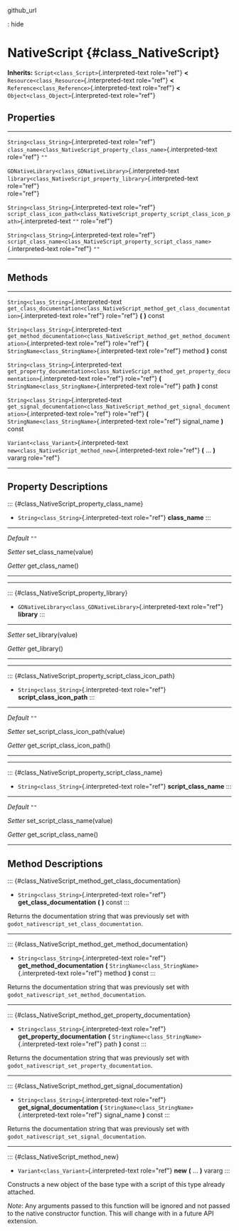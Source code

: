 github\_url

:   hide

NativeScript {#class_NativeScript}
============

**Inherits:** `Script<class_Script>`{.interpreted-text role="ref"}
**\<** `Resource<class_Resource>`{.interpreted-text role="ref"} **\<**
`Reference<class_Reference>`{.interpreted-text role="ref"} **\<**
`Object<class_Object>`{.interpreted-text role="ref"}

Properties
----------

  ------------------------------------------------------------ ------------------------------------------------------------------------------------------------ ------
  `String<class_String>`{.interpreted-text role="ref"}         `class_name<class_NativeScript_property_class_name>`{.interpreted-text role="ref"}               `""`

  `GDNativeLibrary<class_GDNativeLibrary>`{.interpreted-text   `library<class_NativeScript_property_library>`{.interpreted-text role="ref"}                     
  role="ref"}                                                                                                                                                   

  `String<class_String>`{.interpreted-text role="ref"}         `script_class_icon_path<class_NativeScript_property_script_class_icon_path>`{.interpreted-text   `""`
                                                               role="ref"}                                                                                      

  `String<class_String>`{.interpreted-text role="ref"}         `script_class_name<class_NativeScript_property_script_class_name>`{.interpreted-text role="ref"} `""`
  ------------------------------------------------------------ ------------------------------------------------------------------------------------------------ ------

Methods
-------

  -------------------------------------------- ------------------------------------------------------------------------------------------------------
  `String<class_String>`{.interpreted-text     `get_class_documentation<class_NativeScript_method_get_class_documentation>`{.interpreted-text
  role="ref"}                                  role="ref"} **(** **)** const

  `String<class_String>`{.interpreted-text     `get_method_documentation<class_NativeScript_method_get_method_documentation>`{.interpreted-text
  role="ref"}                                  role="ref"} **(** `StringName<class_StringName>`{.interpreted-text role="ref"} method **)** const

  `String<class_String>`{.interpreted-text     `get_property_documentation<class_NativeScript_method_get_property_documentation>`{.interpreted-text
  role="ref"}                                  role="ref"} **(** `StringName<class_StringName>`{.interpreted-text role="ref"} path **)** const

  `String<class_String>`{.interpreted-text     `get_signal_documentation<class_NativeScript_method_get_signal_documentation>`{.interpreted-text
  role="ref"}                                  role="ref"} **(** `StringName<class_StringName>`{.interpreted-text role="ref"} signal\_name **)**
                                               const

  `Variant<class_Variant>`{.interpreted-text   `new<class_NativeScript_method_new>`{.interpreted-text role="ref"} **(** \... **)** vararg
  role="ref"}                                  
  -------------------------------------------- ------------------------------------------------------------------------------------------------------

Property Descriptions
---------------------

::: {#class_NativeScript_property_class_name}
-   `String<class_String>`{.interpreted-text role="ref"} **class\_name**
:::

  ----------- -------------------------
  *Default*   `""`

  *Setter*    set\_class\_name(value)

  *Getter*    get\_class\_name()
  ----------- -------------------------

------------------------------------------------------------------------

::: {#class_NativeScript_property_library}
-   `GDNativeLibrary<class_GDNativeLibrary>`{.interpreted-text
    role="ref"} **library**
:::

  ---------- ---------------------
  *Setter*   set\_library(value)

  *Getter*   get\_library()
  ---------- ---------------------

------------------------------------------------------------------------

::: {#class_NativeScript_property_script_class_icon_path}
-   `String<class_String>`{.interpreted-text role="ref"}
    **script\_class\_icon\_path**
:::

  ----------- ---------------------------------------
  *Default*   `""`

  *Setter*    set\_script\_class\_icon\_path(value)

  *Getter*    get\_script\_class\_icon\_path()
  ----------- ---------------------------------------

------------------------------------------------------------------------

::: {#class_NativeScript_property_script_class_name}
-   `String<class_String>`{.interpreted-text role="ref"}
    **script\_class\_name**
:::

  ----------- ---------------------------------
  *Default*   `""`

  *Setter*    set\_script\_class\_name(value)

  *Getter*    get\_script\_class\_name()
  ----------- ---------------------------------

Method Descriptions
-------------------

::: {#class_NativeScript_method_get_class_documentation}
-   `String<class_String>`{.interpreted-text role="ref"}
    **get\_class\_documentation** **(** **)** const
:::

Returns the documentation string that was previously set with
`godot_nativescript_set_class_documentation`.

------------------------------------------------------------------------

::: {#class_NativeScript_method_get_method_documentation}
-   `String<class_String>`{.interpreted-text role="ref"}
    **get\_method\_documentation** **(**
    `StringName<class_StringName>`{.interpreted-text role="ref"} method
    **)** const
:::

Returns the documentation string that was previously set with
`godot_nativescript_set_method_documentation`.

------------------------------------------------------------------------

::: {#class_NativeScript_method_get_property_documentation}
-   `String<class_String>`{.interpreted-text role="ref"}
    **get\_property\_documentation** **(**
    `StringName<class_StringName>`{.interpreted-text role="ref"} path
    **)** const
:::

Returns the documentation string that was previously set with
`godot_nativescript_set_property_documentation`.

------------------------------------------------------------------------

::: {#class_NativeScript_method_get_signal_documentation}
-   `String<class_String>`{.interpreted-text role="ref"}
    **get\_signal\_documentation** **(**
    `StringName<class_StringName>`{.interpreted-text role="ref"}
    signal\_name **)** const
:::

Returns the documentation string that was previously set with
`godot_nativescript_set_signal_documentation`.

------------------------------------------------------------------------

::: {#class_NativeScript_method_new}
-   `Variant<class_Variant>`{.interpreted-text role="ref"} **new** **(**
    \... **)** vararg
:::

Constructs a new object of the base type with a script of this type
already attached.

*Note*: Any arguments passed to this function will be ignored and not
passed to the native constructor function. This will change with in a
future API extension.
